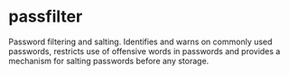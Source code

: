 # passfilter
Password filtering and salting. Identifies and warns on commonly used passwords, restricts use of offensive words in passwords and provides a mechanism for salting passwords before any storage.